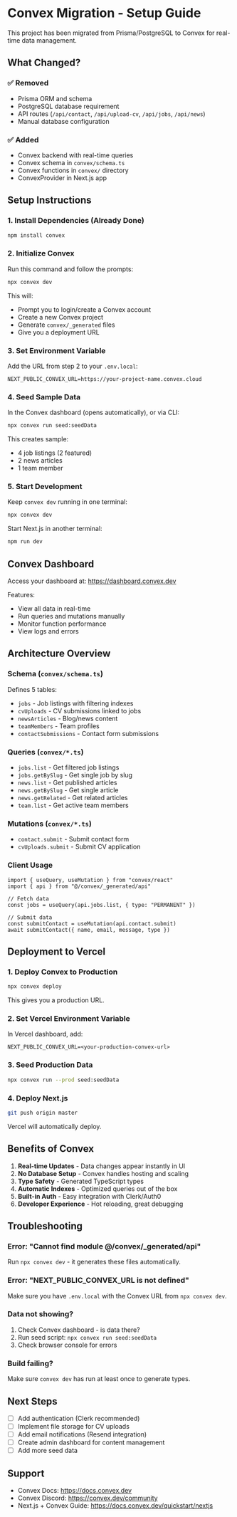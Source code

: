 # Convex Migration - Setup Guide

This project has been migrated from Prisma/PostgreSQL to Convex for real-time data management.

## What Changed?

### ✅ Removed
- Prisma ORM and schema
- PostgreSQL database requirement
- API routes (`/api/contact`, `/api/upload-cv`, `/api/jobs`, `/api/news`)
- Manual database configuration

### ✅ Added
- Convex backend with real-time queries
- Convex schema in `convex/schema.ts`
- Convex functions in `convex/` directory
- ConvexProvider in Next.js app

## Setup Instructions

### 1. Install Dependencies (Already Done)
```bash
npm install convex
```

### 2. Initialize Convex
Run this command and follow the prompts:
```bash
npx convex dev
```

This will:
- Prompt you to login/create a Convex account
- Create a new Convex project
- Generate `convex/_generated` files
- Give you a deployment URL

### 3. Set Environment Variable
Add the URL from step 2 to your `.env.local`:
```
NEXT_PUBLIC_CONVEX_URL=https://your-project-name.convex.cloud
```

### 4. Seed Sample Data
In the Convex dashboard (opens automatically), or via CLI:
```bash
npx convex run seed:seedData
```

This creates sample:
- 4 job listings (2 featured)
- 2 news articles
- 1 team member

### 5. Start Development
Keep `convex dev` running in one terminal:
```bash
npx convex dev
```

Start Next.js in another terminal:
```bash
npm run dev
```

## Convex Dashboard

Access your dashboard at: https://dashboard.convex.dev

Features:
- View all data in real-time
- Run queries and mutations manually
- Monitor function performance
- View logs and errors

## Architecture Overview

### Schema (`convex/schema.ts`)
Defines 5 tables:
- `jobs` - Job listings with filtering indexes
- `cvUploads` - CV submissions linked to jobs
- `newsArticles` - Blog/news content
- `teamMembers` - Team profiles
- `contactSubmissions` - Contact form submissions

### Queries (`convex/*.ts`)
- `jobs.list` - Get filtered job listings
- `jobs.getBySlug` - Get single job by slug
- `news.list` - Get published articles
- `news.getBySlug` - Get single article
- `news.getRelated` - Get related articles
- `team.list` - Get active team members

### Mutations (`convex/*.ts`)
- `contact.submit` - Submit contact form
- `cvUploads.submit` - Submit CV application

### Client Usage
```tsx
import { useQuery, useMutation } from "convex/react"
import { api } from "@/convex/_generated/api"

// Fetch data
const jobs = useQuery(api.jobs.list, { type: "PERMANENT" })

// Submit data
const submitContact = useMutation(api.contact.submit)
await submitContact({ name, email, message, type })
```

## Deployment to Vercel

### 1. Deploy Convex to Production
```bash
npx convex deploy
```

This gives you a production URL.

### 2. Set Vercel Environment Variable
In Vercel dashboard, add:
```
NEXT_PUBLIC_CONVEX_URL=<your-production-convex-url>
```

### 3. Seed Production Data
```bash
npx convex run --prod seed:seedData
```

### 4. Deploy Next.js
```bash
git push origin master
```

Vercel will automatically deploy.

## Benefits of Convex

1. **Real-time Updates** - Data changes appear instantly in UI
2. **No Database Setup** - Convex handles hosting and scaling
3. **Type Safety** - Generated TypeScript types
4. **Automatic Indexes** - Optimized queries out of the box
5. **Built-in Auth** - Easy integration with Clerk/Auth0
6. **Developer Experience** - Hot reloading, great debugging

## Troubleshooting

### Error: "Cannot find module @/convex/_generated/api"
Run `npx convex dev` - it generates these files automatically.

### Error: "NEXT_PUBLIC_CONVEX_URL is not defined"
Make sure you have `.env.local` with the Convex URL from `npx convex dev`.

### Data not showing?
1. Check Convex dashboard - is data there?
2. Run seed script: `npx convex run seed:seedData`
3. Check browser console for errors

### Build failing?
Make sure `convex dev` has run at least once to generate types.

## Next Steps

- [ ] Add authentication (Clerk recommended)
- [ ] Implement file storage for CV uploads
- [ ] Add email notifications (Resend integration)
- [ ] Create admin dashboard for content management
- [ ] Add more seed data

## Support

- Convex Docs: https://docs.convex.dev
- Convex Discord: https://convex.dev/community
- Next.js + Convex Guide: https://docs.convex.dev/quickstart/nextjs
